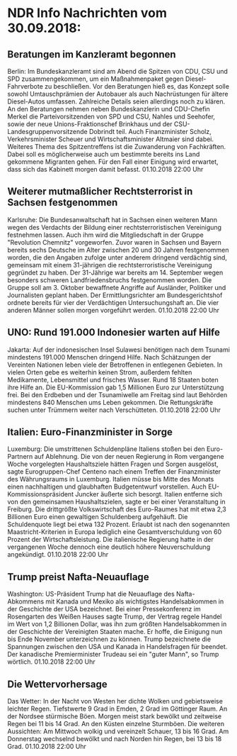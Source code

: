 # NDR Info Nachrichten vom 30.09.2018:


## Beratungen im Kanzleramt begonnen
Berlin: Im Bundeskanzleramt sind am Abend die Spitzen von CDU, CSU und SPD zusammengekommen, um ein Maßnahmenpaket gegen Diesel-Fahrverbote zu beschließen. Vor den Beratungen hieß es, das Konzept solle sowohl Umtauschprämien der Autobauer als auch Nachrüstungen für ältere Diesel-Autos umfassen. Zahlreiche Details seien allerdings noch zu klären. An den Beratungen nehmen neben Bundeskanzlerin und CDU-Chefin Merkel die Parteivorsitzenden von SPD und CSU, Nahles und Seehofer, sowie der neue Unions-Fraktionschef Brinkhaus und der CSU-Landesgruppenvorsitzende Dobrindt teil. Auch Finanzminister Scholz, Verkehrsminister Scheuer und Wirtschaftsminister Altmaier sind dabei. Weiteres Thema des Spitzentreffens ist die Zuwanderung von Fachkräften. Dabei soll es möglicherweise auch um bestimmte bereits ins Land gekommene Migranten gehen. Für den Fall einer Einigung wird erwartet, dass sich das Kabinett morgen damit befasst. 01.10.2018 22:00 Uhr 

## Weiterer mutmaßlicher Rechtsterrorist in Sachsen festgenommen
Karlsruhe: 		Die Bundesanwaltschaft hat in Sachsen einen weiteren Mann wegen des Verdachts der Bildung einer rechtsterroristischen Vereinigung festnehmen lassen. Auch ihm wird die Mitgliedschaft in der Gruppe "Revolution Chemnitz" vorgeworfen. Zuvor waren in Sachsen und Bayern bereits sechs Deutsche im Alter zwischen 20 und 30 Jahren festgenommen worden, die den Angaben zufolge unter anderem dringend verdächtig sind, gemeinsam mit einem 31-jährigen die rechtsterroristische Vereinigung gegründet zu haben. Der 31-Jährige war bereits am 14. September wegen besonders schweren Landfriedensbruchs festgenommen worden. Die Gruppe soll am 3. Oktober bewaffnete Angriffe auf Ausländer, Politiker und Journalisten geplant haben. Der Ermittlungsrichter am Bundesgerichtshof ordnete bereits für vier der Verdächtigen Untersuchungshaft an. Die vier anderen Männer sollen morgen vorgeführt werden. 01.10.2018 22:00 Uhr 

## UNO: Rund 191.000 Indonesier warten auf Hilfe
Jakarta: Auf der indonesischen Insel Sulawesi benötigen nach dem Tsunami mindestens 191.000 Menschen dringend Hilfe. Nach Schätzungen der Vereinten Nationen leben viele der Betroffenen in entlegenen Gebieten. In vielen Orten gebe es weiterhin keinen Strom, außerdem fehlten Medikamente, Lebensmittel und frisches Wasser. Rund 18 Staaten boten ihre Hilfe an. Die EU-Kommission gab 1,5 Millionen Euro zur Unterstützung frei. Bei den Erdbeben und der Tsunamiwelle am Freitag sind laut Behörden mindestens 840 Menschen ums Leben gekommen. Die Rettungskräfte suchen unter Trümmern weiter nach Verschütteten. 01.10.2018 22:00 Uhr 

## Italien: Euro-Finanzminister in Sorge
Luxemburg: Die umstrittenen Schuldenpläne Italiens stoßen bei den Euro-Partnern auf Ablehnung. Die von der neuen Regierung in Rom vergangene Woche vorgelegten Haushaltsziele hätten Fragen und Sorgen ausgelöst, sagte Eurogruppen-Chef Centeno  nach einem Treffen der Finanzminister des Währungsraums in Luxemburg. Italien müsse bis Mitte des Monats einen nachhaltigen und glaubhaften Budgetentwurf vorstellen. Auch EU-Kommissionspräsident Juncker äußerte sich besorgt. Italien entferne sich von den gemeinsamen Haushaltszielen, sagte er bei einer Veranstaltung in Freiburg. Die drittgrößte Volkswirtschaft des Euro-Raumes hat mit etwa 2,3 Billionen Euro einen gewaltigen Schuldenberg aufgehäuft. Die Schuldenquote liegt bei etwa 132 Prozent. Erlaubt ist nach den sogenannten Maastricht-Kriterien in Europa lediglich eine Gesamtverschuldung von 60 Prozent der Wirtschaftsleistung. Die italienische Regierung hatte in der vergangenen Woche dennoch eine deutlich höhere Neuverschuldung angekündigt. 01.10.2018 22:00 Uhr 

## Trump preist Nafta-Neuauflage
Washington: US-Präsident Trump hat die Neuauflage des Nafta-Abkommens mit Kanada und Mexiko als wichtigstes Handelsabkommen in der Geschichte der USA bezeichnet. Bei einer Pressekonferenz im Rosengarten des Weißen Hauses sagte Trump, der Vertrag regele Handel im Wert von 1,2 Billionen Dollar, was ihn zum größten Handelsabkommen in der Geschichte der Vereinigten Staaten mache. Er hoffe, die Einigung nun bis Ende November unterzeichnen zu können. Trump bezeichnete die Spannungen zwischen den USA und Kanada in Handelsfragen für beendet. Der kanadische Premierminister Trudeau sei ein "guter Mann", so Trump wörtlich. 01.10.2018 22:00 Uhr 

## Die Wettervorhersage
Das Wetter: In der Nacht von Westen her dichte Wolken und gebietsweise leichter Regen. Tiefstwerte 9 Grad in Emden, 2 Grad im Göttinger Raum. An der Nordsee stürmische Böen. Morgen meist stark bewölkt und zeitweise Regen bei 11 bis 14 Grad. An den Küsten einzelne Sturmböen. Die weiteren Aussichten: Am Mittwoch wolkig und vereinzelt Schauer, 13 bis 16 Grad. Am Donnerstag wechselnd bewölkt und nach Norden hin Regen, bei 13 bis 18 Grad. 01.10.2018 22:00 Uhr 
